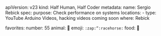 apiVersion: v23
kind: Half Human, Half Coder
metadata:
  name: Sergio Rebick 
spec:
  purpose: Check performance on systems
  locations:
    - 
      type: YouTube Arduino Videos, hacking videos coming soon
      where: Rebick
   
  favorites:
    number: 55
    animal: :penguin:
    emoji: `:zap:“:racehorse:`
    food: :apple:
